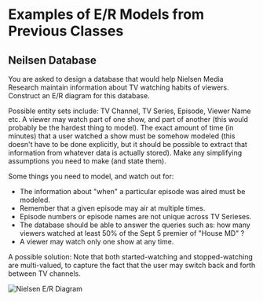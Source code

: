 # Examples of E/R Models from Previous Classes

## Neilsen Database
You are asked to design a database that would help Nielsen Media Research maintain information about TV watching habits of viewers. Construct an E/R diagram for this database.

Possible entity sets include: TV Channel, TV Series, Episode, Viewer Name etc. A viewer may watch part of one show, and part of another (this would probably be the hardest thing to model). The exact amount of time (in minutes) that a user watched a show must be somehow modeled (this doesn't have to be done explicitly, but it should be possible to extract that information from whatever data is actually stored). Make any simplifying assumptions you need to make (and state them).

Some things you need to model, and watch out for:
- The information about "when" a particular episode was aired must be modeled.
- Remember that a given episode may air at multiple times.
- Episode numbers or episode names are not unique across TV Serieses.
- The database should be able to answer the queries such as: how many viewers watched at least 50% of the Sept 5 premier of "House MD" ?  
- A viewer may watch only one show at any time.


A possible solution: Note that both started-watching and stopped-watching are multi-valued, to capture the fact that the user may switch back and forth between TV channels.

![Nielsen E/R Diagram](neilsen.jpg)

